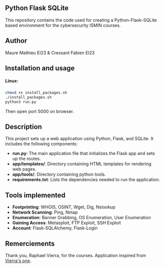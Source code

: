 ## Python Flask SQLite

This repository contains the code used for creating a Python-Flask-SQLite based environment for the cybersecurity ISMIN courses.

## Author
Maure Mathieu EI23 & Cressant Fabien EI23

## Installation and usage

##### Linux:
```zsh
chmod +x install_packages.sh
./install_packages.sh
python3 run.py
```

Then open port 5000 on browser.

## Description
This project sets up a web application using Python, Flask, and SQLite. It includes the following components:

- **run.py**: The main application file that initializes the Flask app and sets up the routes.
- **app/templates/**: Directory containing HTML templates for rendering web pages.
- **app/tools/**: Directory containing python tools.
- **requirements.txt**: Lists the dependencies needed to run the application.

## Tools implemented
- **Footprinting**: WHOIS, OSINT, Wget, Dig, Nslookup
- **Network Scanning**: Ping, Nmap
- **Enumeration**: Banner Grabbing, OS Enumeration, User Enumeration
- **Gaining Access**: Metasploit, FTP Exploit, SSH Exploit
- **Account**: Flask-SQLAlchemy, Flask-Login

## Remerciements

Thank you, Raphael Vierra, for the courses.
Application inspired from [Vierra's one](https://gitlab.emse.fr/raphael.viera/pyflasql).